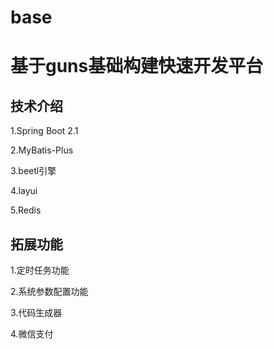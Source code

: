 # base
# 基于guns基础构建快速开发平台

 ## 技术介绍
 1.Spring Boot 2.1
  
 2.MyBatis-Plus 
 
 3.beetl引擎 
 
 4.layui
 
 5.Redis
  
 ## 拓展功能
 1.定时任务功能
 
 2.系统参数配置功能
 
 3.代码生成器
 
 4.微信支付   
 
